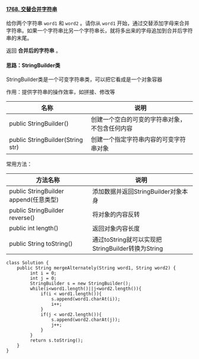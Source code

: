 #### [1768. 交替合并字符串](https://leetcode.cn/problems/merge-strings-alternately/)

给你两个字符串 `word1` 和 `word2` 。请你从 `word1` 开始，通过交替添加字母来合并字符串。如果一个字符串比另一个字符串长，就将多出来的字母追加到合并后字符串的末尾。

返回 **合并后的字符串** 。

####  思路：StringBuilder类

StringBuilder类是一个可变字符串类，可以把它看成是一个对象容器

作用：提供字符串的操作效率，如拼接、修改等

| 名称                             | 说明                                           |
| -------------------------------- | ---------------------------------------------- |
| public StringBuilder()           | 创建一个空白的可变的字符串对象，不包含任何内容 |
| public StringBuilder(String str) | 创建一个指定字符串内容的可变字符串对象         |

常用方法：

| 方法名称                              | 说明                                              |
| ------------------------------------- | ------------------------------------------------- |
| public StringBuilder append(任意类型) | 添加数据并返回StringBuilder对象本身               |
| public StringBuilder reverse()        | 将对象的内容反转                                  |
| public int length()                   | 返回对象内容长度                                  |
| public String toString()              | 通过toString就可以实现把StringBuilder转换为String |

```
class Solution {
    public String mergeAlternately(String word1, String word2) {
         int i = 0;
         int j = 0;
         StringBuilder s = new StringBuilder();
         while(i<word1.length()||j<word2.length()){
             if(i < word1.length()){
                 s.append(word1.charAt(i));
                 i++;
             } 
             if(j < word2.length()){
                 s.append(word2.charAt(j));
                 j++;
             }
         }
         return s.toString();
    }
}
```

